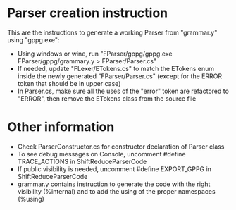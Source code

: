 # Parser creation instruction

This are the instructions to generate a working Parser from "grammar.y" using "gppg.exe":

*   Using windows or wine, run "FParser/gppg/gppg.exe FParser/gppg/grammary.y > FParser/Parser.cs"
*   If needed, update "FLexer/ETokens.cs" to match the ETokens enum inside the newly generated "FParser/Parser.cs" (except for the ERROR token that should be in upper case)
*   In Parser.cs, make sure all the uses of the "error" token are refactored to "ERROR", then remove the ETokens class from the source file

# Other information

*   Check ParserConstructor.cs for constructor declaration of Parser class
*   To see debug messages on Console, uncomment #define TRACE_ACTIONS in ShiftReduceParserCode
*   If public visibility is needed, uncomment #define EXPORT_GPPG in ShiftReduceParserCode
*   grammar.y contains instruction to generate the code with the right visibility (%internal) and to add the using of the proper namespaces (%using)